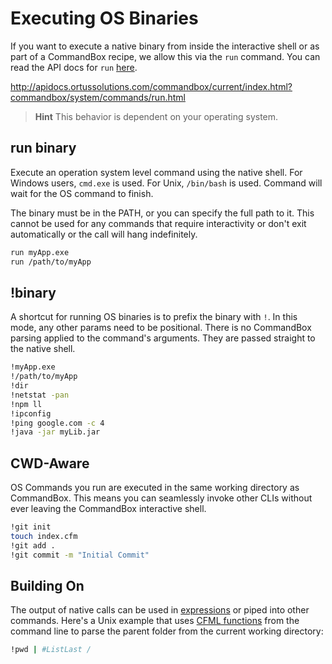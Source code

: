 # Executing OS Binaries

If you want to execute a native binary from inside the interactive shell or as part of a CommandBox recipe, we allow this via the `run` command.    You can read the API docs for `run` [here](http://apidocs.ortussolutions.com/commandbox/current/index.html?commandbox/system/commands/run.html).

http://apidocs.ortussolutions.com/commandbox/current/index.html?commandbox/system/commands/run.html

> **Hint** This behavior is dependent on your operating system.

## run binary

Execute an operation system level command using the native shell. For Windows users, `cmd.exe` is used.  For Unix, `/bin/bash` is used.  Command will wait for the OS command to finish.


The binary must be in the PATH, or you can specify the full path to it.  This cannot be used for any commands that require interactivity or don't exit automatically or the call will hang indefinitely.

```bash
run myApp.exe
run /path/to/myApp
```

## !binary

A shortcut for running OS binaries is to prefix the binary with `!`.  In this mode, any other params need to be positional.  There is no CommandBox parsing applied to the command's arguments.  They are passed straight to the native shell.

```bash
!myApp.exe
!/path/to/myApp
!dir
!netstat -pan
!npm ll
!ipconfig
!ping google.com -c 4
!java -jar myLib.jar
```


## CWD-Aware

OS Commands you run are executed in the same working directory as CommandBox.  This means you can seamlessly invoke other CLIs without ever leaving the CommandBox interactive shell.

```bash
!git init
touch index.cfm
!git add .
!git commit -m "Initial Commit"
```

## Building On

The output of native calls can be used in [expressions](../parameters/expressions.md) or piped into other commands.  Here's a Unix example that uses [CFML functions](../execution/cfml_functions.md) from the command line to parse the parent folder from the current working directory:

```bash
!pwd | #ListLast /
```